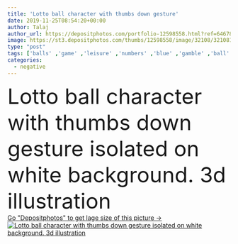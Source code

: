 ```yaml
---
title: 'Lotto ball character with thumbs down gesture'
date: 2019-11-25T08:54:20+00:00
author: Talaj
author_url: https://depositphotos.com/portfolio-12598558.html?ref=64678756
image: https://st3.depositphotos.com/thumbs/12598558/image/32108/321081312/api_thumb_450.jpg?forcejpeg=true
type: "post"
tags: ['balls' ,'game' ,'leisure' ,'numbers' ,'blue' ,'gamble' ,'ball' ,'gambling' ,'isolated' ,'cartoon' ,'3d' ,'character' ,'thumb' ,'down' ,'negative' ,'bad' ,'win' ,'failure' ,'gesture' ,'chance' ,'no' ,'disappointment' ,'lottery' ,'gesticulate' ,'fail' ,'gaming' ,'unhappy' ,'rejection' ,'disagree' ,'disapprove' ,'bingo' ,'toon' ,'lotto' ,'dislike' ,'white background' ,'Isolated On White' ,'thumbs down' ,'3d illustration' ,'lottery balls' ,'lotto balls' ]
categories: 
  - negative
---
```

<div aling="center">
            <font size="60"> Lotto ball character with thumbs down gesture isolated on white background. 3d illustration</font>   
</div>
<div>
    <a href='https://st3.depositphotos.com/thumbs/12598558/image/32108/321081312/api_thumb_450.jpg?forcejpeg=true?ref=64678756' target=_blank > Go "Depositphotos" to get lage size of this picture ->
        <img href='https://st3.depositphotos.com/thumbs/12598558/image/32108/321081312/api_thumb_450.jpg?forcejpeg=true?ref=64678756' src='https://st3.depositphotos.com/12598558/32108/i/950/depositphotos_321081312-stock-photo-lotto-ball-character-with-thumbs.jpg?forcejpeg=true' alt='Lotto ball character with thumbs down gesture isolated on white background. 3d illustration' >
    </a>
</div>
